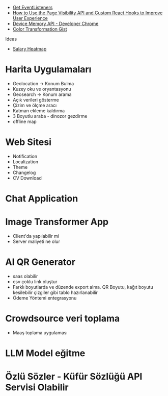 - [Get EventListeners](https://stackoverflow.com/questions/10284120/how-to-know-how-many-event-listeners-there-are-on-the-page)
- [How to Use the Page Visibility API and Custom React Hooks to Improve User Experience](https://blog.bitsrc.io/how-to-use-the-page-visibility-api-and-custom-react-hooks-to-improve-user-experience-adb08b126c5a)
- [Device Memory API - Developer Chrome](https://developer.chrome.com/blog/device-memory?hl=tr)
- [Color Transformation Gist](https://gist.github.com/mjackson/5311256)

Ideas

- [Salary Heatmap](https://www.levels.fyi/heatmap/europe/)

# Harita Uygulamaları

- Geolocation -> Konum Bulma
- Kuzey oku ve oryantasyonu
- Geosearch -> Konum arama
- Açık verileri gösterme
- Çizim ve ölçme aracı
- Katman ekleme kaldırma
- 3 Boyutlu araba - dinozor gezdirme
- offline map

# Web Sitesi

- Notification
- Localization
- Theme
- Changelog
- CV Download

# Chat Application

# Image Transformer App

- Client'da yapılabilir mi
- Server maliyeti ne olur

# AI QR Generator

- saas olabilir
- csv çoklu link oluştur
- Farklı boyutlarda ve düzende export alma. QR Boyutu, kağıt boyutu kesilebilir çizgiler gibi tablo hazırlanabilir
- Ödeme Yöntemi entegrasyonu

# Crowdsource veri toplama

- Maaş toplama uygulaması

# LLM Model eğitme

# Özlü Sözler - Küfür Sözlüğü API Servisi Olabilir
